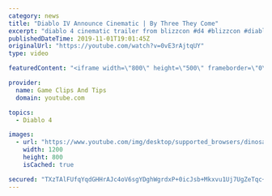 ```yaml
---
category: news
title: "Diablo IV Announce Cinematic | By Three They Come"
excerpt: "diablo 4 cinematic trailer from blizzcon #d4 #blizzcon #diablo."
publishedDateTime: 2019-11-01T19:01:45Z
originalUrl: "https://youtube.com/watch?v=0vE3rAjtqUY"
type: video

featuredContent: "<iframe width=\"800\" height=\"500\" frameborder=\"0\" src=\"https://www.youtube.com/embed/0vE3rAjtqUY\" allow=\"accelerometer; autoplay; encrypted-media; gyroscope; picture-in-picture\" allowfullscreen></iframe>"

provider:
  name: Game Clips And Tips
  domain: youtube.com

topics:
  - Diablo 4

images:
  - url: "https://www.youtube.com/img/desktop/supported_browsers/dinosaur.png"
    width: 1200
    height: 800
    isCached: true

secured: "TXzTAlFUfqYqdGHHrAJc4oV6sgYDghWgrdxP+0icJsb+Mkxvu1Uj7UgZeTqc+A+CWCqt56yJit/9xjTJ6RtwPcKi13bqRA7S5zGj8lQsGzrB/YRtBb8BZKjYORymCx5ZzaWY5Lsj1NM8SPKJznxqWFAJ6BjzomW6JyDYnLAwVjT8yqvoG+MofQXdQ2QQkU2CSrEEHSfAc3gFPai9yrcXaVdbW+ReSgTwjOdpm8iP/k6tK8yjHjwXz8uqnhLSNv/11/1zkn81KtnzJI3NLzhVDVE8x3WUiGYK+A6x8v0oFlivw/H/tkndy83FG4PNoRN5iPNqqH14mUUITkOjlyUr4Ac24V8QWCynQ/Jy231XSXLTvQKkK5+rFcnFDerK9FDgEqN+k+qdwwhw9JKHNyTa0A==;xlsuBEZv9Tbgs5ksUQRkDA=="
---
```


